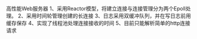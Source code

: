 高性能Web服务器
1、采用Reactor模型，将建立连接与连接管理分为两个Epoll处理。
2、采用时间轮管理创建的长连接
3、日志采用双缓冲队列，并在写日志前用缓存保存
4、实现了线程池处理连接接收的时间
5、目前只能解析简单的http连接请求